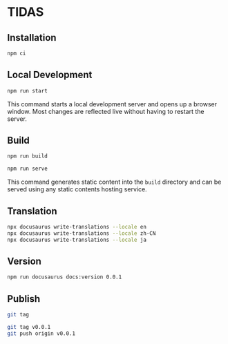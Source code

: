 # TIDAS

## Installation

```bash
npm ci
```

## Local Development

```bash
npm run start
```

This command starts a local development server and opens up a browser window. Most changes are reflected live without having to restart the server.

## Build

```bash
npm run build

npm run serve
```

This command generates static content into the `build` directory and can be served using any static contents hosting service.

## Translation

```bash
npx docusaurus write-translations --locale en
npx docusaurus write-translations --locale zh-CN
npx docusaurus write-translations --locale ja
```

## Version

```bash
npm run docusaurus docs:version 0.0.1
```

## Publish

```bash
git tag

git tag v0.0.1
git push origin v0.0.1
```
